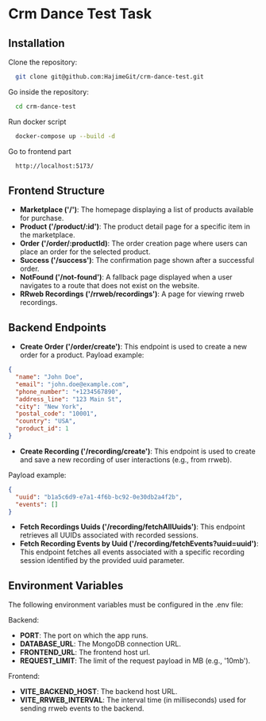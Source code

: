 
# Crm Dance Test Task
## Installation

Clone the repository:

```bash
  git clone git@github.com:HajimeGit/crm-dance-test.git
```

Go inside the repository:

```bash
  cd crm-dance-test
```

Run docker script

```bash
  docker-compose up --build -d
```

Go to frontend part

```bash
  http://localhost:5173/
```
## Frontend Structure

- **Marketplace ('/')**: The homepage displaying a list of products available for purchase.
- **Product ('/product/:id')**: The product detail page for a specific item in the marketplace.
- **Order ('/order/:productId)**: The order creation page where users can place an order for the selected product.
- **Success ('/success')**: The confirmation page shown after a successful order.
- **NotFound ('/not-found')**: A fallback page displayed when a user navigates to a route that does not exist on the website. 
- **RRweb Recordings ('/rrweb/recordings')**: A page for viewing rrweb recordings. 

## Backend Endpoints

- **Create Order ('/order/create')**: This endpoint is used to create a new order for a product.
Payload example:
```json
{
  "name": "John Doe",
  "email": "john.doe@example.com",
  "phone_number": "+1234567890",
  "address_line": "123 Main St",
  "city": "New York",
  "postal_code": "10001",
  "country": "USA",
  "product_id": 1
}

```
- **Create Recording ('/recording/create')**: This endpoint is used to create and save a new recording of user interactions (e.g., from rrweb). 

Payload example:
```json
{
  "uuid": "b1a5c6d9-e7a1-4f6b-bc92-0e30db2a4f2b",
  "events": []
}

```
- **Fetch Recordings Uuids ('/recording/fetchAllUuids')**: This endpoint retrieves all UUIDs associated with recorded sessions.
- **Fetch Recording Events by Uuid ('/recording/fetchEvents?uuid=uuid')**: This endpoint fetches all events associated with a specific recording session identified by the provided uuid parameter.

## Environment Variables
The following environment variables must be configured in the .env file:

Backend:

- **PORT**: The port on which the app runs.
- **DATABASE_URL**: The MongoDB connection URL.
- **FRONTEND_URL**: The frontend host url.
- **REQUEST_LIMIT**: The limit of the request payload in MB (e.g., '10mb').

Frontend:

- **VITE_BACKEND_HOST**: The backend host URL.
- **VITE_RRWEB_INTERVAL**: The interval time (in milliseconds) used for sending rrweb events to the backend.
